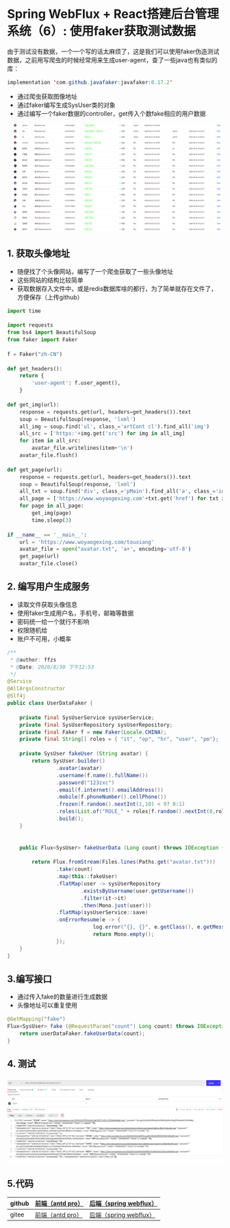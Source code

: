 # Spring WebFlux + React搭建后台管理系统（6）: 使用faker获取测试数据



由于测试没有数据，一个一个写的话太麻烦了，这是我们可以使用faker伪造测试数据，之前用写爬虫的时候经常用来生成user-agent，查了一些java也有类似的库：

```java
implementation 'com.github.javafaker:javafaker:0.17.2'
```

+ 通过爬虫获取图像地址
+ 通过faker编写生成SysUser类的对象
+ 通过编写一个faker数据的controller，get传入个数fake相应的用户数据

![image-20200831184001650](README.assets/image-20200831184001650.png)

## 1. 获取头像地址

+ 随便找了个头像网站，编写了一个爬虫获取了一些头像地址
+ 这些网站的结构比较简单
+ 获取数据存入文件中，或是redis数据库啥的都行，为了简单就存在文件了，方便保存（上传github）

```python
import time

import requests
from bs4 import BeautifulSoup
from faker import Faker

f = Faker("zh-CN")

def get_headers():
    return {
        'user-agent': f.user_agent(),
    }

def get_img(url):
    response = requests.get(url, headers=get_headers()).text
    soup = BeautifulSoup(response, 'lxml')
    all_img = soup.find('ul', class_='artCont cl').find_all('img')
    all_src = ['https:'+img.get('src') for img in all_img]
    for item in all_src:
        avatar_file.writelines(item+'\n')
    avatar_file.flush()

def get_page(url):
    response = requests.get(url, headers=get_headers()).text
    soup = BeautifulSoup(response, 'lxml')
    all_txt = soup.find('div', class_='pMain').find_all('a', class_='img')
    all_page = ['https://www.woyaogexing.com'+txt.get('href') for txt in all_txt]
    for page in all_page:
        get_img(page)
        time.sleep(3)

if __name__ == '__main__':
    url = 'https://www.woyaogexing.com/touxiang'
    avatar_file = open("avatar.txt", 'a+', encoding='utf-8')
    get_page(url)
    avatar_file.close()
```

## 2. 编写用户生成服务

+ 读取文件获取头像信息
+ 使用faker生成用户名，手机号，邮箱等数据
+ 密码统一给一个就行不影响
+ 权限随机给
+ 账户不可用，小概率

```java
/**
 * @author: ffzs
 * @Date: 2020/8/30 下午12:53
 */
@Service
@AllArgsConstructor
@Slf4j
public class UserDataFaker {

    private final SysUserService sysUserService;
    private final SysUserRepository sysUserRepository;
    private final Faker f = new Faker(Locale.CHINA);
    private final String[] roles = { "it", "op", "hr", "user", "pm"};

    private SysUser fakeUser (String avatar) {
        return SysUser.builder()
                .avatar(avatar)
                .username(f.name().fullName())
                .password("123zxc")
                .email(f.internet().emailAddress())
                .mobile(f.phoneNumber().cellPhone())
                .frozen(f.random().nextInt(1,10) < 9? 0:1)
                .roles(List.of("ROLE_" + roles[f.random().nextInt(0,roles.length-1)].toUpperCase()))
                .build();
    }


    public Flux<SysUser> fakeUserData (Long count) throws IOException {

        return Flux.fromStream(Files.lines(Paths.get("avatar.txt")))
                .take(count)
                .map(this::fakeUser)
                .flatMap(user -> sysUserRepository
                        .existsByUsername(user.getUsername())
                        .filter(it->it)
                        .then(Mono.just(user)))
                .flatMap(sysUserService::save)
                .onErrorResume(e -> {
                            log.error("{}, {}", e.getClass(), e.getMessage());
                            return Mono.empty();
                });
    }
}
```

## 3.编写接口

+ 通过传入fake的数量进行生成数据
+ 头像地址可以重复使用

```java
@GetMapping("fake")
Flux<SysUser> fake (@RequestParam("count") Long count) throws IOException {
    return userDataFaker.fakeUserData(count);
}
```

## 4. 测试

![image-20200831185415464](README.assets/image-20200831185415464.png)



## 5.代码

| github | [前端（antd pro）](https://github.com/ffzs/System_app_antdpro_fore-end) | [后端（spring webflux）](https://github.com/ffzs/System_app_webflux_react) |
| ------ | ------------------------------------------------------------ | ------------------------------------------------------------ |
| gitee  | [前端（antd pro）](https://gitee.com/ffzs/System_app_antdpro_fore-end) | [后端（spring webflux）](https://gitee.com/ffzs/System_app_webflux_react) |